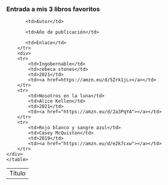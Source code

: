 <!DOCTYPE html>
<html lang="es">
<head>
   <title>Ejercicio2/2</title>
</head>
<body>
    <h3>Entrada a mis 3 libros favoritos</h3>
    <table>
        <tr>
           <td>Título</td>
           
           <td>Autor</td>
        
           <td>Año de publicación</td>
           
           <td>Enlace</td>
        </tr>
        <div>
        <tr>
            <td>Ingobernable</td>
            <td>rebeca stones</td>
            <td>2021</td>
            <td><a href=https://amzn.eu/d/5Zrk1jL></a></td>
        </tr>
        <tr>
            <td>Nosotros en la luna</td>
            <td>Alice Kellen</td>
            <td>2021</td>
            <td><a href="https://amzn.eu/d/2a3PqYA"></a></td>
        </tr>
        <tr>
            <td>Rojo blanco y sangre azul</td>
            <td>Casey McQuiston</td>
            <td>2019</td>
            <td><a href="https://amzn.eu/d/e2k7cxw"></a></td>
        </tr>
    </div>
    </table>
</body>
</html>
